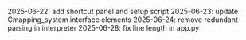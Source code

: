 2025-06-22: add shortcut panel and setup script
2025-06-23: update Cmapping_system interface elements
2025-06-24: remove redundant parsing in interpreter
2025-06-28: fix line length in app.py


